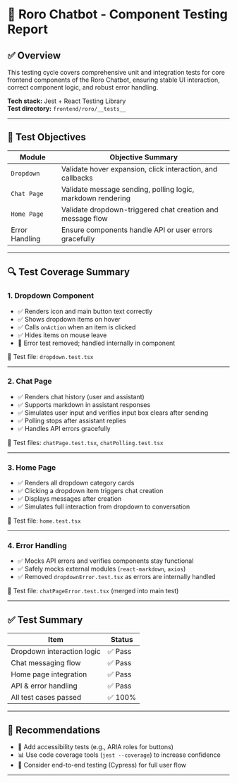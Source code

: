 
# 🧪 Roro Chatbot - Component Testing Report

## ✅ Overview

This testing cycle covers comprehensive unit and integration tests for core frontend components of the Roro Chatbot, ensuring stable UI interaction, correct component logic, and robust error handling.

**Tech stack:** Jest + React Testing Library  
**Test directory:** `frontend/roro/__tests__`

---

## 📌 Test Objectives

| Module        | Objective Summary                                           |
|---------------|-------------------------------------------------------------|
| `Dropdown`    | Validate hover expansion, click interaction, and callbacks  |
| `Chat Page`   | Validate message sending, polling logic, markdown rendering |
| `Home Page`   | Validate dropdown-triggered chat creation and message flow  |
| Error Handling| Ensure components handle API or user errors gracefully      |

---

## 🔍 Test Coverage Summary

### 1. Dropdown Component

- ✅ Renders icon and main button text correctly
- ✅ Shows dropdown items on hover
- ✅ Calls `onAction` when an item is clicked
- ✅ Hides items on mouse leave
- 🚫 Error test removed; handled internally in component

📁 Test file: `dropdown.test.tsx`

---

### 2. Chat Page

- ✅ Renders chat history (user and assistant)
- ✅ Supports markdown in assistant responses
- ✅ Simulates user input and verifies input box clears after sending
- ✅ Polling stops after assistant replies
- ✅ Handles API errors gracefully

📁 Test files: `chatPage.test.tsx`, `chatPolling.test.tsx`

---

### 3. Home Page

- ✅ Renders all dropdown category cards
- ✅ Clicking a dropdown item triggers chat creation
- ✅ Displays messages after creation
- ✅ Simulates full interaction from dropdown to conversation

📁 Test file: `home.test.tsx`

---

### 4. Error Handling

- ✅ Mocks API errors and verifies components stay functional
- ✅ Safely mocks external modules (`react-markdown`, `axios`)
- ✅ Removed `dropdownError.test.tsx` as errors are internally handled

📁 Test file: `chatPageError.test.tsx` (merged into main test)

---

## ✅ Test Summary

| Item                        | Status  |
|-----------------------------|---------|
| Dropdown interaction logic  | ✅ Pass  |
| Chat messaging flow         | ✅ Pass  |
| Home page integration       | ✅ Pass  |
| API & error handling        | ✅ Pass  |
| All test cases passed       | ✅ 100%  |

---

## 📌 Recommendations

- 🔧 Add accessibility tests (e.g., ARIA roles for buttons)
- 📊 Use code coverage tools (`jest --coverage`) to increase confidence
- 🧪 Consider end-to-end testing (Cypress) for full user flow

---
